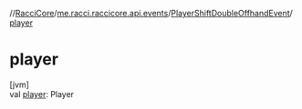 //[RacciCore](../../../index.md)/[me.racci.raccicore.api.events](../index.md)/[PlayerShiftDoubleOffhandEvent](index.md)/[player](player.md)

# player

[jvm]\
val [player](player.md): Player
